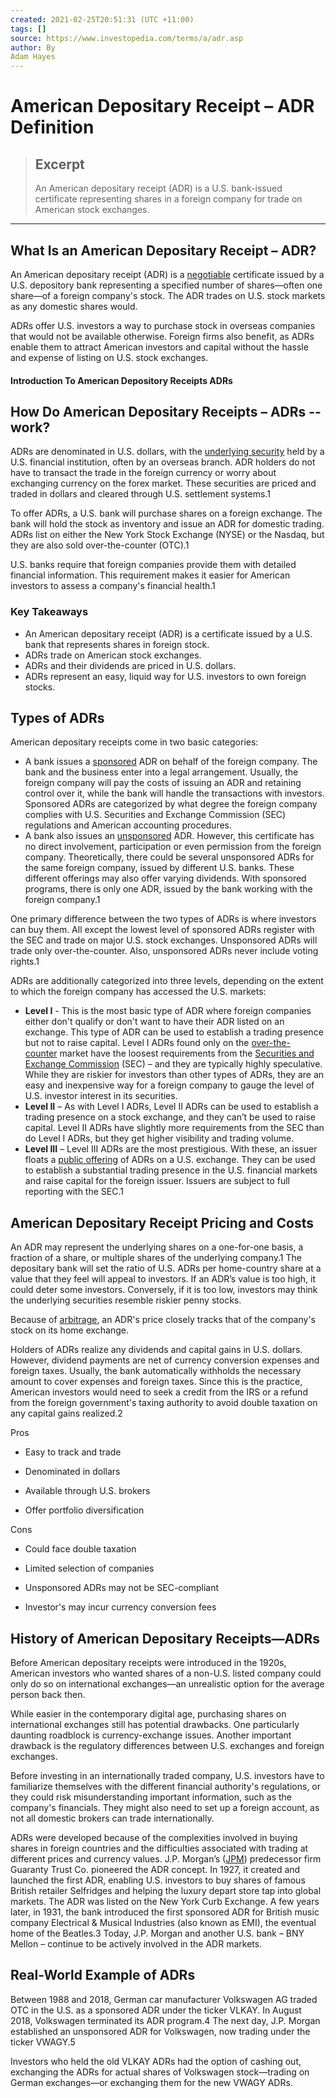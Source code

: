 ```yaml
---
created: 2021-02-25T20:51:31 (UTC +11:00)
tags: []
source: https://www.investopedia.com/terms/a/adr.asp
author: By
Adam Hayes
---
```


# American Depositary Receipt – ADR Definition

> ## Excerpt
> An American depositary receipt (ADR) is a U.S. bank-issued certificate representing shares in a foreign company for trade on American stock exchanges.

---
## What Is an American Depositary Receipt – ADR?

An American depositary receipt (ADR) is a [negotiable](https://www.investopedia.com/terms/n/negotiable.asp) certificate issued by a U.S. depository bank representing a specified number of shares—often one share—of a foreign company's stock. The ADR trades on U.S. stock markets as any domestic shares would.

ADRs offer U.S. investors a way to purchase stock in overseas companies that would not be available otherwise. Foreign firms also benefit, as ADRs enable them to attract American investors and capital without the hassle and expense of listing on U.S. stock exchanges.

#### Introduction To American Depository Receipts ADRs

## How Do American Depositary Receipts – ADRs -- work?

ADRs are denominated in U.S. dollars, with the [underlying security](https://www.investopedia.com/terms/u/underlying-security.asp) held by a U.S. financial institution, often by an overseas branch. ADR holders do not have to transact the trade in the foreign currency or worry about exchanging currency on the forex market. These securities are priced and traded in dollars and cleared through U.S. settlement systems.1

To offer ADRs, a U.S. bank will purchase shares on a foreign exchange. The bank will hold the stock as inventory and issue an ADR for domestic trading. ADRs list on either the New York Stock Exchange (NYSE) or the Nasdaq, but they are also sold over-the-counter (OTC).1

U.S. banks require that foreign companies provide them with detailed financial information. This requirement makes it easier for American investors to assess a company's financial health.1

### Key Takeaways

-   An American depositary receipt (ADR) is a certificate issued by a U.S. bank that represents shares in foreign stock.
-   ADRs trade on American stock exchanges.
-   ADRs and their dividends are priced in U.S. dollars.
-   ADRs represent an easy, liquid way for U.S. investors to own foreign stocks.

## Types of ADRs

American depositary receipts come in two basic categories:

-   A bank issues a [sponsored](https://www.investopedia.com/terms/s/sponsoredadr.asp) ADR on behalf of the foreign company. The bank and the business enter into a legal arrangement. Usually, the foreign company will pay the costs of issuing an ADR and retaining control over it, while the bank will handle the transactions with investors. Sponsored ADRs are categorized by what degree the foreign company complies with U.S. Securities and Exchange Commission (SEC) regulations and American accounting procedures.
-   A bank also issues an [unsponsored](https://www.investopedia.com/terms/u/unsponsoredadr.asp) ADR. However, this certificate has no direct involvement, participation or even permission from the foreign company. Theoretically, there could be several unsponsored ADRs for the same foreign company, issued by different U.S. banks. These different offerings may also offer varying dividends. With sponsored programs, there is only one ADR, issued by the bank working with the foreign company.1

One primary difference between the two types of ADRs is where investors can buy them. All except the lowest level of sponsored ADRs register with the SEC and trade on major U.S. stock exchanges. Unsponsored ADRs will trade only over-the-counter. Also, unsponsored ADRs never include voting rights.1

ADRs are additionally categorized into three levels, depending on the extent to which the foreign company has accessed the U.S. markets:

-   **Level I** \- This is the most basic type of ADR where foreign companies either don't qualify or don't want to have their ADR listed on an exchange. This type of ADR can be used to establish a trading presence but not to raise capital. Level I ADRs found only on the [over-the-counter](https://www.investopedia.com/terms/o/otc.asp) market have the loosest requirements from the [Securities and Exchange Commission](https://www.investopedia.com/terms/s/sec.asp) (SEC) – and they are typically highly speculative. While they are riskier for investors than other types of ADRs, they are an easy and inexpensive way for a foreign company to gauge the level of U.S. investor interest in its securities.
-   **Level II** – As with Level I ADRs, Level II ADRs can be used to establish a trading presence on a stock exchange, and they can’t be used to raise capital. Level II ADRs have slightly more requirements from the SEC than do Level I ADRs, but they get higher visibility and trading volume. 
-   **Level III** – Level III ADRs are the most prestigious. With these, an issuer floats a [public offering](https://www.investopedia.com/terms/p/publicoffering.asp) of ADRs on a U.S. exchange. They can be used to establish a substantial trading presence in the U.S. financial markets and raise capital for the foreign issuer. Issuers are subject to full reporting with the SEC.1

## American Depositary Receipt Pricing and Costs

An ADR may represent the underlying shares on a one-for-one basis, a fraction of a share, or multiple shares of the underlying company.1 The depositary bank will set the ratio of U.S. ADRs per home-country share at a value that they feel will appeal to investors. If an ADR’s value is too high, it could deter some investors. Conversely, if it is too low, investors may think the underlying securities resemble riskier penny stocks.

Because of [arbitrage](https://www.investopedia.com/terms/a/arbitrage.asp), an ADR's price closely tracks that of the company's stock on its home exchange.

Holders of ADRs realize any dividends and capital gains in U.S. dollars. However, dividend payments are net of currency conversion expenses and foreign taxes. Usually, the bank automatically withholds the necessary amount to cover expenses and foreign taxes. Since this is the practice, American investors would need to seek a credit from the IRS or a refund from the foreign government's taxing authority to avoid double taxation on any capital gains realized.2

Pros

-   Easy to track and trade
    
-   Denominated in dollars
    
-   Available through U.S. brokers
    
-   Offer portfolio diversification
    

Cons

-   Could face double taxation
    
-   Limited selection of companies
    
-   Unsponsored ADRs may not be SEC-compliant
    
-   Investor's may incur currency conversion fees
    

## History of American Depositary Receipts—ADRs

Before American depositary receipts were introduced in the 1920s, American investors who wanted shares of a non-U.S. listed company could only do so on international exchanges—an unrealistic option for the average person back then.

While easier in the contemporary digital age, purchasing shares on international exchanges still has potential drawbacks. One particularly daunting roadblock is currency-exchange issues. Another important drawback is the regulatory differences between U.S. exchanges and foreign exchanges.

Before investing in an internationally traded company, U.S. investors have to familiarize themselves with the different financial authority's regulations, or they could risk misunderstanding important information, such as the company's financials. They might also need to set up a foreign account, as not all domestic brokers can trade internationally.

ADRs were developed because of the complexities involved in buying shares in foreign countries and the difficulties associated with trading at different prices and currency values. J.P. Morgan’s ([JPM](https://www.investopedia.com/markets/quote?tvwidgetsymbol=jpm)) predecessor firm Guaranty Trust Co. pioneered the ADR concept. In 1927, it created and launched the first ADR, enabling U.S. investors to buy shares of famous British retailer Selfridges and helping the luxury depart store tap into global markets. The ADR was listed on the New York Curb Exchange. A few years later, in 1931, the bank introduced the first sponsored ADR for British music company Electrical & Musical Industries (also known as EMI), the eventual home of the Beatles.3 Today, J.P. Morgan and another U.S. bank – BNY Mellon – continue to be actively involved in the ADR markets.

## Real-World Example of ADRs

Between 1988 and 2018, German car manufacturer Volkswagen AG traded OTC in the U.S. as a sponsored ADR under the ticker VLKAY. In August 2018, Volkswagen terminated its ADR program.4 The next day, J.P. Morgan established an unsponsored ADR for Volkswagen, now trading under the ticker VWAGY.5

Investors who held the old VLKAY ADRs had the option of cashing out, exchanging the ADRs for actual shares of Volkswagen stock—trading on German exchanges—or exchanging them for the new VWAGY ADRs.
